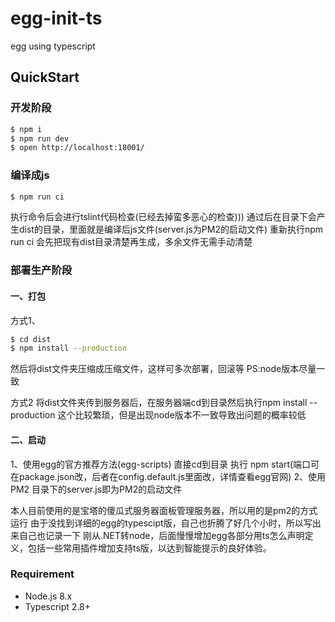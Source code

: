 # egg-init-ts

egg using typescript

## QuickStart

### 开发阶段

```bash
$ npm i
$ npm run dev
$ open http://localhost:18001/
```

### 编译成js
```bash
$ npm run ci
```
执行命令后会进行tslint代码检查(已经去掉蛮多恶心的检查)))
通过后在目录下会产生dist的目录，里面就是编译后js文件(server.js为PM2的启动文件)
重新执行npm run ci 会先把现有dist目录清楚再生成，多余文件无需手动清楚
### 部署生产阶段
#### 一、打包

方式1、
```bash
$ cd dist
$ npm install --production
```
然后将dist文件夹压缩成压缩文件，这样可多次部署，回滚等
PS:node版本尽量一致

方式2
将dist文件夹传到服务器后，在服务器端cd到目录然后执行npm install --production
这个比较繁琐，但是出现node版本不一致导致出问题的概率较低
#### 二、启动
1、使用egg的官方推荐方法(egg-scripts)
直接cd到目录 执行 npm start(端口可在package.json改，后者在config.default.js里面改，详情查看egg官网)
2、使用PM2
目录下的server.js即为PM2的启动文件

本人目前使用的是宝塔的傻瓜式服务器面板管理服务器，所以用的是pm2的方式运行
由于没找到详细的egg的typescipt版，自己也折腾了好几个小时，所以写出来自己也记录一下
刚从.NET转node，后面慢慢增加egg各部分用ts怎么声明定义，包括一些常用插件增加支持ts版，以达到智能提示的良好体验。

### Requirement

- Node.js 8.x
- Typescript 2.8+
